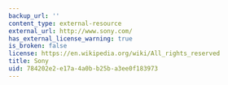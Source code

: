 ```yaml
---
backup_url: ''
content_type: external-resource
external_url: http://www.sony.com/
has_external_license_warning: true
is_broken: false
license: https://en.wikipedia.org/wiki/All_rights_reserved
title: Sony
uid: 784202e2-e17a-4a0b-b25b-a3ee0f183973
---
```


